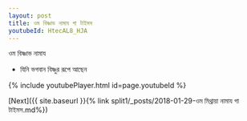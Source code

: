 ```yaml
---
layout: post
title: ওম বিষ্ণাভ নামায গা টাইমস
youtubeId: HtecAL8_HJA
---
```

 
 
 ওম বিষ্ণাভ নামায  
 
 -  যিনি ভগবান বিষ্ণুর রূপে আছেন 
 
  
 
  
 
 
 
 
 
 


{% include youtubePlayer.html id=page.youtubeId %}
 
[Next]({{ site.baseurl }}{% link  split1/_posts/2018-01-29-ওম মিথ্রায়া নামায গা টাইমস.md%})
 
